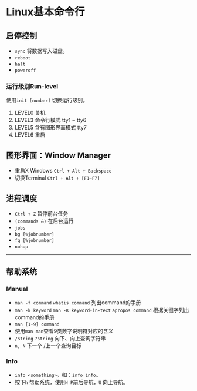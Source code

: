 # Linux基本命令行

## 启停控制

- `sync` 将数据写入磁盘。
- `reboot`
- `halt`
- `poweroff`

### 运行级别Run-level

使用`init [number]` 切换运行级别。

1. LEVEL0 关机
2. LEVEL3 命令行模式 tty1 ~ tty6
3. LEVEL5 含有图形界面模式 tty7
4. LEVEL6 重启

## 图形界面：Window Manager

- 重启X Windows `Ctrl + Alt + Backspace`
- 切换Terminal `Ctrl + Alt + [F1~F7]`

## 进程调度

- `Ctrl + Z` 暂停前台任务
- `(commands &)` 在后台运行
- `jobs`
- `bg [%jobnumber]`
- `fg [%jobnumber]`
- `nohup`

---

## 帮助系统

### Manual

- `man -f command` `whatis command` 列出command的手册
- `man -k keyword` `man -K keyword-in-text` `apropos command` 根据关键字列出command的手册
- `man [1-9] command`
- 使用`man man`查看9类数字说明符对应的含义
- `/string` `?string` 向下、向上查询字符串
- `n, N` 下一个 /上一个查询目标

### Info

- `info <something>`。如：`info info`。
- 按下`h` 帮助系统，使用`N P`前后导航，`U` 向上导航。
